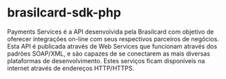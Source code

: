 # brasilcard-sdk-php
Payments Services é a API desenvolvida pela Brasilcard com objetivo de oferecer integrações on-line com seus respectivos parceiros de negócios. Esta API é publicada através de Web Services que funcionam através dos padrões SOAP/XML, e são capazes de se conectarem as mais diversas plataformas de desenvolvimento. Estes serviços ficam disponíveis na internet através de endereços HTTP/HTTPS. 
